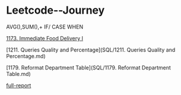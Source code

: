 # Leetcode--Journey
AVG(),SUM(),+ IF/ CASE WHEN

[1173. Immediate Food Delivery I](https://github.com/Yingtong-Z/Leetcode--Journey/blob/140450c477cdaf4930d179fb7484b01c96fa971a/SQL/1173.%20Immediate%20Food%20Delivery%20I.md)

[1211. Queries Quality and Percentage](SQL/1211. Queries Quality and Percentage.md)

[1179. Reformat Department Table](SQL/1179. Reformat Department Table.md)

[full-report](https://github.com/Yingtong-Z/YouTube-Trending-Video-Analysis-----US-India-Comparison/blob/8ec8707c171cf576f050d6103fa85d0e665e4b3c/Full-report.pdf)
